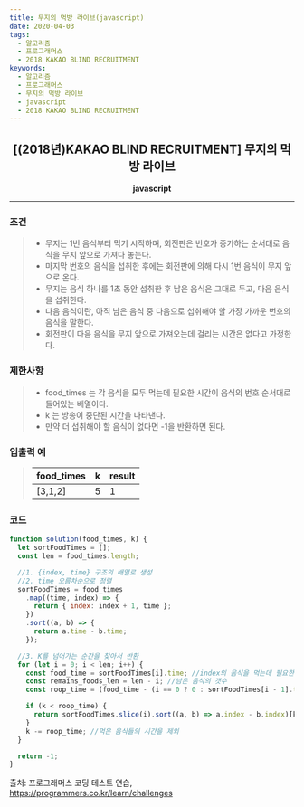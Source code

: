 ```yaml
---
title: 무지의 먹방 라이브(javascript)
date: 2020-04-03
tags:
  - 알고리즘
  - 프로그래머스
  - 2018 KAKAO BLIND RECRUITMENT
keywords:
  - 알고리즘
  - 프로그래머스
  - 무지의 먹방 라이브
  - javascript
  - 2018 KAKAO BLIND RECRUITMENT
---
```


## <center>[(2018년)KAKAO BLIND RECRUITMENT] 무지의 먹방 라이브</center>

**<center>javascript</center>**

---

### 조건

> - 무지는 1번 음식부터 먹기 시작하며, 회전판은 번호가 증가하는 순서대로 음식을 무지 앞으로 가져다 놓는다.
> - 마지막 번호의 음식을 섭취한 후에는 회전판에 의해 다시 1번 음식이 무지 앞으로 온다.
> - 무지는 음식 하나를 1초 동안 섭취한 후 남은 음식은 그대로 두고, 다음 음식을 섭취한다.
> - 다음 음식이란, 아직 남은 음식 중 다음으로 섭취해야 할 가장 가까운 번호의 음식을 말한다.
> - 회전판이 다음 음식을 무지 앞으로 가져오는데 걸리는 시간은 없다고 가정한다.

### 제한사항

> - food_times 는 각 음식을 모두 먹는데 필요한 시간이 음식의 번호 순서대로 들어있는 배열이다.
> - k 는 방송이 중단된 시간을 나타낸다.
> - 만약 더 섭취해야 할 음식이 없다면 -1을 반환하면 된다.

### 입출력 예

> | food_times | k   | result |
> | ---------- | --- | ------ |
> | [3,1,2]    | 5   | 1      |

### 코드

```javascript
function solution(food_times, k) {
  let sortFoodTimes = [];
  const len = food_times.length;

  //1. {index, time} 구조의 배열로 생성
  //2. time 오름차순으로 정렬
  sortFoodTimes = food_times
    .map((time, index) => {
      return { index: index + 1, time };
    })
    .sort((a, b) => {
      return a.time - b.time;
    });

  //3. K를 넘어가는 순간을 찾아서 반환
  for (let i = 0; i < len; i++) {
    const food_time = sortFoodTimes[i].time; //index의 음식을 먹는데 필요한 시간
    const remains_foods_len = len - i; //남은 음식의 갯수
    const roop_time = (food_time - (i == 0 ? 0 : sortFoodTimes[i - 1].time)) * remains_foods_len; //현재 roop의 음식을 먹는데 걸리는 시간

    if (k < roop_time) {
      return sortFoodTimes.slice(i).sort((a, b) => a.index - b.index)[k % remains_foods_len].index;
    }
    k -= roop_time; //먹은 음식들의 시간을 제외
  }

  return -1;
}
```

출처: 프로그래머스 코딩 테스트 연습, https://programmers.co.kr/learn/challenges
